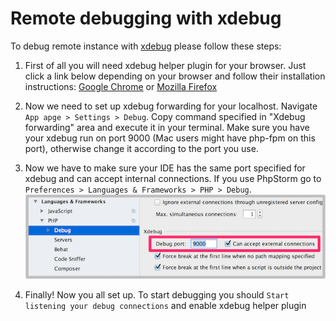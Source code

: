 # Remote debugging with xdebug

To debug remote instance with <a href="http://xdebug.org/docs/install" target="_blank">xdebug</a> please follow these steps:

1. First of all you will need xdebug helper plugin for your browser. Just click a link below depending on your browser and follow their installation instructions: <a href="https://chrome.google.com/webstore/detail/xdebug-helper/eadndfjplgieldjbigjakmdgkmoaaaoc?hl=en" target="_blank">Google Chrome</a> or <a href="https://addons.mozilla.org/en-us/firefox/addon/the-easiest-xdebug/" target="_blank">Mozilla Firefox</a>

2. Now we need to set up xdebug forwarding for your localhost. Navigate `App apge > Settings > Debug`. Copy command specified in "Xdebug forwarding" area and execute it in your terminal. Make sure you have your xdebug run on port 9000 (Mac users might have php-fpm on this port), otherwise change it according to the port you use.

3. Now we have to make sure your IDE has the same port specified for xdebug and can accept internal connections. If you use PhpStorm go to `Preferences > Languages & Frameworks > PHP > Debug`.
![](_images/xdebug.png)

4. Finally! Now you all set up. To start debugging you should `Start listening your debug connections` and enable xdebug helper plugin
